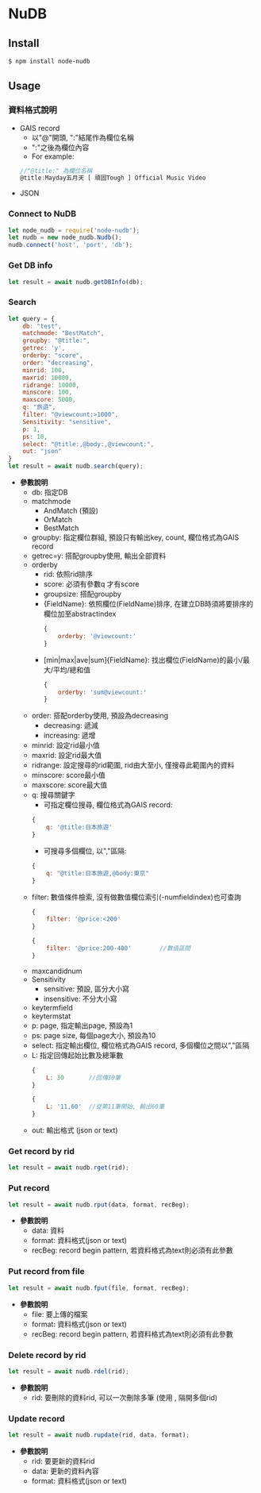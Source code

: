 # NuDB
## Install
```bash
$ npm install node-nudb
```

## Usage
### 資料格式說明
- GAIS record 
	- 以"@"開頭, ":"結尾作為欄位名稱
	- ":"之後為欄位內容
	- For example: 
	```js
	//"@title:" 為欄位名稱
	@title:Mayday五月天 [ 頑固Tough ] Official Music Video
	```
- JSON

### Connect to NuDB
```js
let node_nudb = require('node-nudb');
let nudb = new node_nudb.Nudb();
nudb.connect('host', 'port', 'db');
```

### Get DB info
```js
let result = await nudb.getDBInfo(db);
```

### Search
```js
let query = {
	db: "test",
	matchmode: "BestMatch",
	groupby: "@title:",
	getrec: 'y',
	orderby: "score",
	order: "decreasing",
	minrid: 100,
	maxrid: 10000,
	ridrange: 10000,
	minscore: 100,
	maxscore: 5000,
	q: "旅遊",
	filter: "@viewcount:>1000",
	Sensitivity: "sensitive",
	p: 1,
	ps: 10,
	select: "@title:,@body:,@viewcount:",
	out: "json"
}
let result = await nudb.search(query);
```

- **參數說明**
	- db: 指定DB
	- matchmode
		- AndMatch (預設)
		- OrMatch
		- BestMatch
	- groupby: 指定欄位群組, 預設只有輸出key, count, 欄位格式為GAIS record
	- getrec=y: 搭配groupby使用, 輸出全部資料
	- orderby
		- rid: 依照rid排序
		- score: 必須有參數q 才有score
		- groupsize: 搭配groupby
		- {FieldName}: 依照欄位(FieldName)排序, 在建立DB時須將要排序的欄位加至abstractindex 
			```js
			{ 
				orderby: '@viewcount:' 
			}
			```
		- [min|max|ave|sum]{FieldName}: 找出欄位(FieldName)的最小/最大/平均/總和值  
			```js
			{ 
				orderby: 'sum@viewcount:' 
			}
			```
	- order: 搭配orderby使用, 預設為decreasing
		- decreasing: 遞減
		- increasing: 遞增
	- minrid: 設定rid最小值
	- maxrid: 設定rid最大值
	- ridrange: 設定搜尋的rid範圍, rid由大至小, 僅搜尋此範圍內的資料
	- minscore: score最小值
	- maxscore: score最大值
	- q: 搜尋關鍵字
		- 可指定欄位搜尋, 欄位格式為GAIS record: 
		```js
		{
			q: '@title:日本旅遊'
		}
		```
		- 可搜尋多個欄位, 以","區隔:
		```js
		{
			q: "@title:日本旅遊,@body:東京"
		}
		```
	- filter: 數值條件檢索, 沒有做數值欄位索引(-numfieldindex)也可查詢
		```js
		{
			filter: '@price:<200'		
		}	
		```
		```js
		{
			filter: '@price:200-400'		//數值區間
		}
		```
	- maxcandidnum
	- Sensitivity
		- sensitive: 預設, 區分大小寫
		- insensitive: 不分大小寫
	- keytermfield
	- keytermstat
	- p: page, 指定輸出page, 預設為1
	- ps: page size, 每個page大小, 預設為10
	- select: 指定輸出欄位, 欄位格式為GAIS record, 多個欄位之間以","區隔
	- L: 指定回傳起始比數及總筆數
		```js
		{
			L: 30		//回傳30筆
		}
		```
		```js
		{
			L: '11,60'	//從第11筆開始, 輸出60筆
		}
		```
	- out: 輸出格式 (json or text)

### Get record by rid
```js
let result = await nudb.rget(rid);
```

### Put record
```js
let result = await nudb.rput(data, format, recBeg);
```
- **參數說明**
	- data: 資料
	- format: 資料格式(json or text)
	- recBeg: record begin pattern, 若資料格式為text則必須有此參數

### Put record from file
```js
let result = await nudb.fput(file, format, recBeg);
```
- **參數說明**
	- file: 要上傳的檔案
	- format: 資料格式(json or text)
	- recBeg: record begin pattern, 若資料格式為text則必須有此參數

### Delete record by rid
```js
let result = await nudb.rdel(rid);
```
- **參數說明**
	- rid: 要刪除的資料rid, 可以一次刪除多筆 (使用 , 隔開多個rid)

### Update record
```js
let result = await nudb.rupdate(rid, data, format);
```
- **參數說明**
	- rid: 要更新的資料rid
	- data: 更新的資料內容
	- format: 資料格式(json or text)